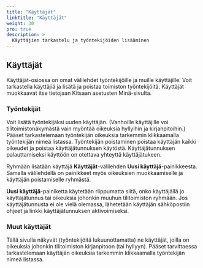 ```yaml
---
title: "Käyttäjät"
linkTitle: "Käyttäjät"
weight: 30
pro: true
description: >
  Käyttäjien tarkastelu ja työntekijöiden lisääminen
---
```


## Käyttäjät

 Käyttäjät-osiossa on omat välilehdet työntekijöille ja muille käyttäjille. Voit tarkastella käyttäjiä ja lisätä ja poistaa toimiston työntekijöitä. Käyttäjät muokkaavat itse tietojaan Kitsaan asetusten Minä-sivulta. 

### Työntekijät

Voit lisätä työntekijäksi uuden käyttäjän. (Vanhoille käyttäjille voi tilitoimistonäkymästä vain myöntää oikeuksia hyllyihin ja kirjanpitoihin.) Pääset tarkastelemaan työntekijän oikeuksia tarkemmin klikkaamalla työntekijän nimeä listassa. Työntekijän poistaminen poistaa käyttäjän kaikki oikeudet ja poistaa käyttäjätunnuksen käytöstä. Käyttäjätunnuksen palauttamiseksi käyttöön on otettava yhteyttä käyttäjätukeen.

Ryhmään lisätään käyttäjä **Käyttäjät**-välilehden **Uusi käyttäjä**-painikkeesta. Samalla välilehdellä on painikkeet myös oikeuksien muokkaamiselle ja käyttäjän poistamiselle ryhmästä.

**Uusi käyttäjä**-painiketta käytetään riippumatta siitä, onko käyttäjällä jo käyttäjätunnus tai oikeuksia johonkin muuhun tilitoimiston ryhmään. Jos käyttäjätunnusta ei ole vielä olemassa, lähetetään käyttäjän sähköpostiin ohjeet ja linkki käyttäjätunnuksen aktivoimiseksi.

### Muut käyttäjät

Tällä sivulla näkyvät (työntekijöitä lukuunottamatta) ne käyttäjät, joilla on oikeuksia johonkin tilitoimiston kirjanpitoon (tai hyllyyn). Pääset tarvittaessa tarkastelemaan käyttäjän oikeuksia tarkemmin klikkaamalla työntekijän nimeä listassa. 




